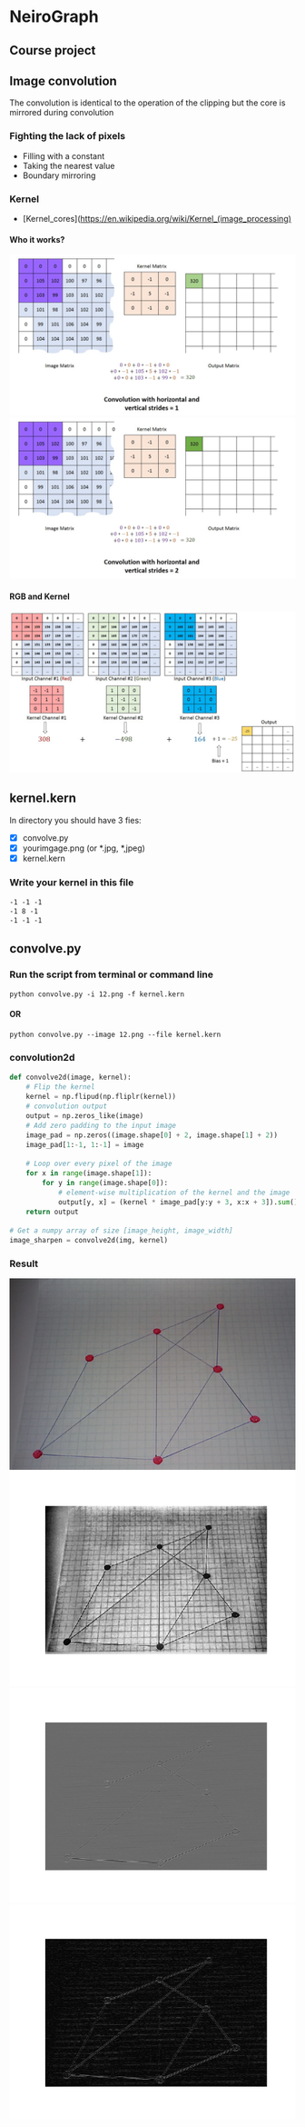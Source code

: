 # NeiroGraph
## Course project

## Image convolution
The convolution is identical to the operation of the clipping but the core is mirrored during convolution

### Fighting the lack of pixels
* Filling with a constant
* Taking the nearest value
* Boundary mirroring

### Kernel
- [Kernel_cores](https://en.wikipedia.org/wiki/Kernel_(image_processing)

#### Who it works?
<img src='stride1.gif'>

<img src='stride2.gif'>

#### RGB and Kernel
<img src='rgb.gif'>

## kernel.kern
In directory you should have 3 fies:
- [x] convolve.py
- [x] yourimgage.png (or *.jpg, *,jpeg)
- [x] kernel.kern
### Write your kernel in this file
```
-1 -1 -1
-1 8 -1
-1 -1 -1
```

## convolve.py
### Run the script from terminal or command line
```
python convolve.py -i 12.png -f kernel.kern
```
#### OR
```
python convolve.py --image 12.png --file kernel.kern
```

### convolution2d
```python
def convolve2d(image, kernel):
    # Flip the kernel
    kernel = np.flipud(np.fliplr(kernel))
    # convolution output
    output = np.zeros_like(image)
    # Add zero padding to the input image
    image_pad = np.zeros((image.shape[0] + 2, image.shape[1] + 2))
    image_pad[1:-1, 1:-1] = image

    # Loop over every pixel of the image
    for x in range(image.shape[1]):
        for y in range(image.shape[0]):
            # element-wise multiplication of the kernel and the image
            output[y, x] = (kernel * image_pad[y:y + 3, x:x + 3]).sum()
    return output

# Get a numpy array of size [image_height, image_width]
image_sharpen = convolve2d(img, kernel)
```
### Result
<img src='12.png'>

<img src='orig.png'>

<img src='gray.png'>

<img src='black.png'>
